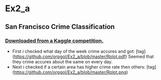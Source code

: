 # Ex2_a

## San Francisco Crime Classification
### [Downloaded from a Kaggle competition.](https://www.kaggle.com/c/sf-crime/data?test.csv.zip)

* First i checked what day of the week crime accures and got: 
[tag] (https://github.com/orpgol/Ex2_a/blob/master/Rplot.pdf)
  Seemed that they crime accures about the same on every day.
* Next i checked if a certain area has higher crime rate then others:
[tag] (https://github.com/orpgol/Ex2_a/blob/master/Rplot.png)
